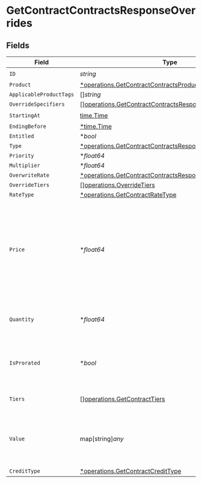 # GetContractContractsResponseOverrides


## Fields

| Field                                                                                                                                                      | Type                                                                                                                                                       | Required                                                                                                                                                   | Description                                                                                                                                                |
| ---------------------------------------------------------------------------------------------------------------------------------------------------------- | ---------------------------------------------------------------------------------------------------------------------------------------------------------- | ---------------------------------------------------------------------------------------------------------------------------------------------------------- | ---------------------------------------------------------------------------------------------------------------------------------------------------------- |
| `ID`                                                                                                                                                       | *string*                                                                                                                                                   | :heavy_check_mark:                                                                                                                                         | N/A                                                                                                                                                        |
| `Product`                                                                                                                                                  | [*operations.GetContractContractsProduct](../../models/operations/getcontractcontractsproduct.md)                                                          | :heavy_minus_sign:                                                                                                                                         | N/A                                                                                                                                                        |
| `ApplicableProductTags`                                                                                                                                    | []*string*                                                                                                                                                 | :heavy_minus_sign:                                                                                                                                         | N/A                                                                                                                                                        |
| `OverrideSpecifiers`                                                                                                                                       | [][operations.GetContractContractsResponseOverrideSpecifiers](../../models/operations/getcontractcontractsresponseoverridespecifiers.md)                   | :heavy_minus_sign:                                                                                                                                         | N/A                                                                                                                                                        |
| `StartingAt`                                                                                                                                               | [time.Time](https://pkg.go.dev/time#Time)                                                                                                                  | :heavy_check_mark:                                                                                                                                         | N/A                                                                                                                                                        |
| `EndingBefore`                                                                                                                                             | [*time.Time](https://pkg.go.dev/time#Time)                                                                                                                 | :heavy_minus_sign:                                                                                                                                         | N/A                                                                                                                                                        |
| `Entitled`                                                                                                                                                 | **bool*                                                                                                                                                    | :heavy_minus_sign:                                                                                                                                         | N/A                                                                                                                                                        |
| `Type`                                                                                                                                                     | [*operations.GetContractContractsResponseType](../../models/operations/getcontractcontractsresponsetype.md)                                                | :heavy_minus_sign:                                                                                                                                         | N/A                                                                                                                                                        |
| `Priority`                                                                                                                                                 | **float64*                                                                                                                                                 | :heavy_minus_sign:                                                                                                                                         | N/A                                                                                                                                                        |
| `Multiplier`                                                                                                                                               | **float64*                                                                                                                                                 | :heavy_minus_sign:                                                                                                                                         | N/A                                                                                                                                                        |
| `OverwriteRate`                                                                                                                                            | [*operations.GetContractContractsResponseOverwriteRate](../../models/operations/getcontractcontractsresponseoverwriterate.md)                              | :heavy_minus_sign:                                                                                                                                         | N/A                                                                                                                                                        |
| `OverrideTiers`                                                                                                                                            | [][operations.OverrideTiers](../../models/operations/overridetiers.md)                                                                                     | :heavy_minus_sign:                                                                                                                                         | N/A                                                                                                                                                        |
| `RateType`                                                                                                                                                 | [*operations.GetContractRateType](../../models/operations/getcontractratetype.md)                                                                          | :heavy_minus_sign:                                                                                                                                         | N/A                                                                                                                                                        |
| `Price`                                                                                                                                                    | **float64*                                                                                                                                                 | :heavy_minus_sign:                                                                                                                                         | Default price. For FLAT rate_type, this must be >=0. For PERCENTAGE rate_type, this is a decimal fraction, e.g. use 0.1 for 10%; this must be >=0 and <=1. |
| `Quantity`                                                                                                                                                 | **float64*                                                                                                                                                 | :heavy_minus_sign:                                                                                                                                         | Default quantity. For SUBSCRIPTION rate_type, this must be >=0.                                                                                            |
| `IsProrated`                                                                                                                                               | **bool*                                                                                                                                                    | :heavy_minus_sign:                                                                                                                                         | Default proration configuration. Only valid for SUBSCRIPTION rate_type.                                                                                    |
| `Tiers`                                                                                                                                                    | [][operations.GetContractTiers](../../models/operations/getcontracttiers.md)                                                                               | :heavy_minus_sign:                                                                                                                                         | Only set for TIERED rate_type.                                                                                                                             |
| `Value`                                                                                                                                                    | map[string]*any*                                                                                                                                           | :heavy_minus_sign:                                                                                                                                         | Only set for CUSTOM rate_type. This field is interpreted by custom rate processors.                                                                        |
| `CreditType`                                                                                                                                               | [*operations.GetContractCreditType](../../models/operations/getcontractcredittype.md)                                                                      | :heavy_minus_sign:                                                                                                                                         | N/A                                                                                                                                                        |